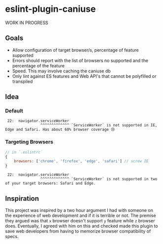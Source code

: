 eslint-plugin-caniuse
=====================

WORK IN PROGRESS

## Goals
 - Allow configuration of target browser/s, percentage of feature supported
 - Errors should report with the list of browsers no supported and the percentage of the feature
 - Speed. This may involve caching the caniuse db
 - Only lint against ES features and Web API's that cannot be polyfilled or transpiled

## Idea

### Default
```
 22:  navigator.serviceWorker
                ^^^^^^^^^^^^^ `ServiceWorker` is not supported in IE, Edge and Safari. Has about 60% browser coverage 😢
```

### Targeting Browsers
```js
// in `.eslintrc`
{
    browsers: ['chrome', 'firefox', 'edge', 'safari'] // screw IE
}
```

```
 22:  navigator.serviceWorker
                ^^^^^^^^^^^^^ `ServiceWorker` is not supported in two of your target browsers: Safari and Edge.
```

## Inspiration
This project was inspired by a two hour argument I had with someone on the experience of web development and if it is terrible or not. The premise they argued was that `x` browser doesn't support `y` feature while `z` browser does. Eventually, I agreed with him on this and checked made this plugin to save web developers from having to memorize browser compatibility of specs.
